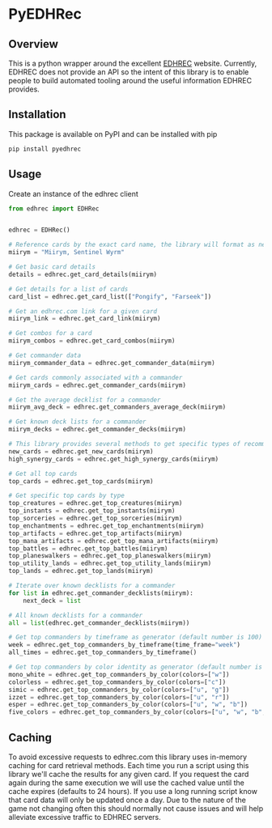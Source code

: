 # PyEDHRec

## Overview
This is a python wrapper around the excellent [EDHREC](https://edhrec.com/) website. Currently, EDHREC does not provide an API 
so the intent of this library is to enable people to build automated tooling around the useful information EDHREC provides.

## Installation
This package is available on PyPI and can be installed with pip
```bash
pip install pyedhrec
```

## Usage
Create an instance of the edhrec client
```python
from edhrec import EDHRec


edhrec = EDHRec()

# Reference cards by the exact card name, the library will format as needed
miirym = "Miirym, Sentinel Wyrm"

# Get basic card details
details = edhrec.get_card_details(miirym)

# Get details for a list of cards
card_list = edhrec.get_card_list(["Pongify", "Farseek"])

# Get an edhrec.com link for a given card
miirym_link = edhrec.get_card_link(miirym)

# Get combos for a card
miirym_combos = edhrec.get_card_combos(miirym)

# Get commander data 
miirym_commander_data = edhrec.get_commander_data(miirym)

# Get cards commonly associated with a commander
miirym_cards = edhrec.get_commander_cards(miirym)

# Get the average decklist for a commander
miirym_avg_deck = edhrec.get_commanders_average_deck(miirym)

# Get known deck lists for a commander
miirym_decks = edhrec.get_commander_decks(miirym)

# This library provides several methods to get specific types of recommended cards
new_cards = edhrec.get_new_cards(miirym)
high_synergy_cards = edhrec.get_high_synergy_cards(miirym)

# Get all top cards
top_cards = edhrec.get_top_cards(miirym)

# Get specific top cards by type
top_creatures = edhrec.get_top_creatures(miirym)
top_instants = edhrec.get_top_instants(miirym)
top_sorceries = edhrec.get_top_sorceries(miirym)
top_enchantments = edhrec.get_top_enchantments(miirym)
top_artifacts = edhrec.get_top_artifacts(miirym)
top_mana_artifacts = edhrec.get_top_mana_artifacts(miirym)
top_battles = edhrec.get_top_battles(miirym)
top_planeswalkers = edhrec.get_top_planeswalkers(miirym)
top_utility_lands = edhrec.get_top_utility_lands(miirym)
top_lands = edhrec.get_top_lands(miirym)

# Iterate over known decklists for a commander
for list in edhrec.get_commander_decklists(miirym):
    next_deck = list

# All known decklists for a commander 
all = list(edhrec.get_commander_decklists(miirym))

# Get top commanders by timeframe as generator (default number is 100)
week = edhrec.get_top_commanders_by_timeframe(time_frame="week")
all_times = edhrec.get_top_commanders_by_timeframe()

# Get top commanders by color identity as generator (default number is 100)
mono_white = edhrec.get_top_commanders_by_color(colors=["w"])
colorless = edhrec.get_top_commanders_by_color(colors=["c"])
simic = edhrec.get_top_commanders_by_color(colors=["u", "g"])
izzet = edhrec.get_top_commanders_by_color(colors=["u", "r"])
esper = edhrec.get_top_commanders_by_color(colors=["u", "w", "b"])
five_colors = edhrec.get_top_commanders_by_color(colors=["u", "w", "b", "g", "r"])

```

## Caching
To avoid excessive requests to edhrec.com this library uses in-memory caching for card retrieval methods. Each time you run 
a script using this library we'll cache the results for any given card. If you request the card again during the same execution we 
will use the cached value until the cache expires (defaults to 24 hours). If you use a long running script know that card data will only 
be updated once a day. Due to the nature of the game not changing often this should normally not cause issues and will help alleviate 
excessive traffic to EDHREC servers.